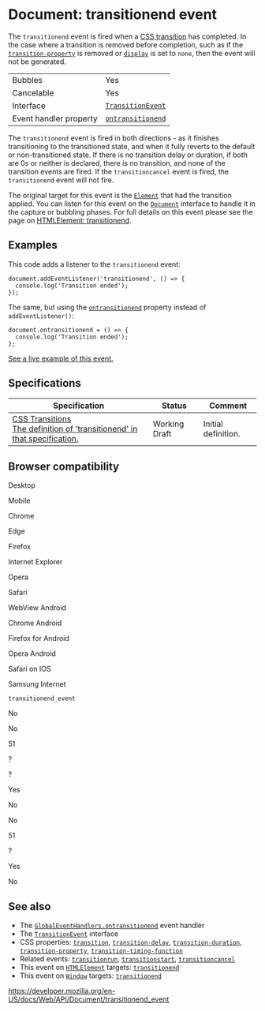 # Document: transitionend event

The `transitionend` event is fired when a [CSS transition](https://developer.mozilla.org/en-US/docs/Web/CSS/CSS_Transitions/Using_CSS_transitions) has completed. In the case where a transition is removed before completion, such as if the [`transition-property`](https://developer.mozilla.org/en-US/docs/Web/CSS/transition-property) is removed or [`display`](https://developer.mozilla.org/en-US/docs/Web/CSS/display) is set to `none`, then the event will not be generated.

<table><tbody><tr class="odd"><td>Bubbles</td><td>Yes</td></tr><tr class="even"><td>Cancelable</td><td>Yes</td></tr><tr class="odd"><td>Interface</td><td><a href="../transitionevent"><code>TransitionEvent</code></a></td></tr><tr class="even"><td>Event handler property</td><td><a href="../globaleventhandlers/ontransitionend"><code>ontransitionend</code></a></td></tr></tbody></table>

The `transitionend` event is fired in both directions - as it finishes transitioning to the transitioned state, and when it fully reverts to the default or non-transitioned state. If there is no transition delay or duration, if both are 0s or neither is declared, there is no transition, and none of the transition events are fired. If the `transitioncancel` event is fired, the `transitionend` event will not fire.

The original target for this event is the [`Element`](../element) that had the transition applied. You can listen for this event on the [`Document`](../document) interface to handle it in the capture or bubbling phases. For full details on this event please see the page on [HTMLElement: transitionend](../htmlelement/transitionend_event).

## Examples

This code adds a listener to the `transitionend` event:

    document.addEventListener('transitionend', () => {
      console.log('Transition ended');
    });

The same, but using the [`ontransitionend`](../globaleventhandlers/ontransitionend) property instead of `addEventListener()`:

    document.ontransitionend = () => {
      console.log('Transition ended');
    };

[See a live example of this event.](../htmlelement/transitionend_event#live_example)

## Specifications

<table><thead><tr class="header"><th>Specification</th><th>Status</th><th>Comment</th></tr></thead><tbody><tr class="odd"><td><a href="https://drafts.csswg.org/css-transitions/#transitionend">CSS Transitions<br />
<span class="small">The definition of 'transitionend' in that specification.</span></a></td><td><span class="spec-wd">Working Draft</span></td><td>Initial definition.</td></tr></tbody></table>

## Browser compatibility

Desktop

Mobile

Chrome

Edge

Firefox

Internet Explorer

Opera

Safari

WebView Android

Chrome Android

Firefox for Android

Opera Android

Safari on IOS

Samsung Internet

`transitionend_event`

No

No

51

?

?

Yes

No

No

51

?

Yes

No

## See also

- The [`GlobalEventHandlers.ontransitionend`](../globaleventhandlers/ontransitionend) event handler
- The [`TransitionEvent`](../transitionevent) interface
- CSS properties: [`transition`](https://developer.mozilla.org/en-US/docs/Web/CSS/transition), [`transition-delay`](https://developer.mozilla.org/en-US/docs/Web/CSS/transition-delay), [`transition-duration`](https://developer.mozilla.org/en-US/docs/Web/CSS/transition-duration), [`transition-property`](https://developer.mozilla.org/en-US/docs/Web/CSS/transition-property), [`transition-timing-function`](https://developer.mozilla.org/en-US/docs/Web/CSS/transition-timing-function)
- Related events: [`transitionrun`](transitionrun_event), [`transitionstart`](transitionstart_event), [`transitioncancel`](transitioncancel_event)
- This event on [`HTMLElement`](../htmlelement) targets: [`transitionend`](../htmlelement/transitionend_event)
- This event on [`Window`](../window) targets: [`transitionend`](../window/transitionend_event)

<a href="https://developer.mozilla.org/en-US/docs/Web/API/Document/transitionend_event" class="_attribution-link">https://developer.mozilla.org/en-US/docs/Web/API/Document/transitionend_event</a>
